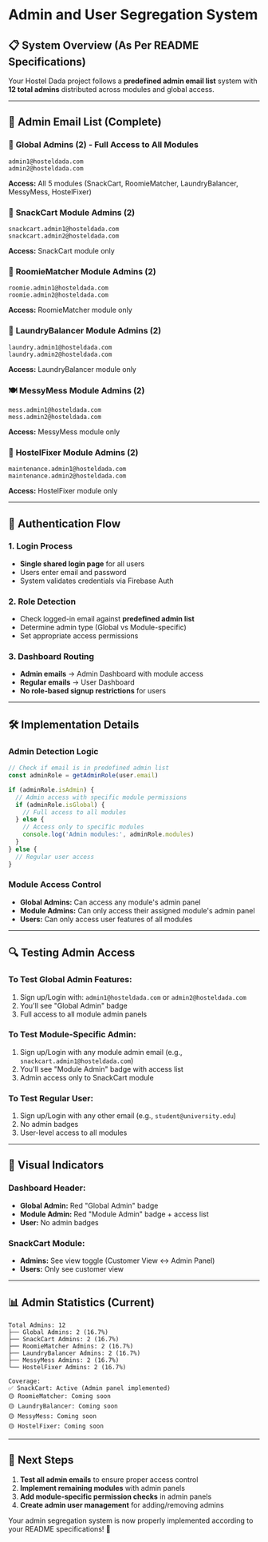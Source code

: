 # Admin and User Segregation System

## 📋 **System Overview (As Per README Specifications)**

Your Hostel Dada project follows a **predefined admin email list** system with **12 total admins** distributed across modules and global access.

---

## 🔐 **Admin Email List (Complete)**

### 🌟 **Global Admins (2) - Full Access to All Modules**
```
admin1@hosteldada.com
admin2@hosteldada.com
```
**Access:** All 5 modules (SnackCart, RoomieMatcher, LaundryBalancer, MessyMess, HostelFixer)

### 🛒 **SnackCart Module Admins (2)**
```
snackcart.admin1@hosteldada.com
snackcart.admin2@hosteldada.com
```
**Access:** SnackCart module only

### 👥 **RoomieMatcher Module Admins (2)**
```
roomie.admin1@hosteldada.com
roomie.admin2@hosteldada.com
```
**Access:** RoomieMatcher module only

### 👕 **LaundryBalancer Module Admins (2)**
```
laundry.admin1@hosteldada.com
laundry.admin2@hosteldada.com
```
**Access:** LaundryBalancer module only

### 🍽️ **MessyMess Module Admins (2)**
```
mess.admin1@hosteldada.com
mess.admin2@hosteldada.com
```
**Access:** MessyMess module only

### 🔧 **HostelFixer Module Admins (2)**
```
maintenance.admin1@hosteldada.com
maintenance.admin2@hosteldada.com
```
**Access:** HostelFixer module only

---

## 🎯 **Authentication Flow**

### **1. Login Process**
- **Single shared login page** for all users
- Users enter email and password
- System validates credentials via Firebase Auth

### **2. Role Detection**
- Check logged-in email against **predefined admin list**
- Determine admin type (Global vs Module-specific)
- Set appropriate access permissions

### **3. Dashboard Routing**
- **Admin emails** → Admin Dashboard with module access
- **Regular emails** → User Dashboard
- **No role-based signup restrictions** for users

---

## 🛠️ **Implementation Details**

### **Admin Detection Logic**
```typescript
// Check if email is in predefined admin list
const adminRole = getAdminRole(user.email)

if (adminRole.isAdmin) {
  // Admin access with specific module permissions
  if (adminRole.isGlobal) {
    // Full access to all modules
  } else {
    // Access only to specific modules
    console.log('Admin modules:', adminRole.modules)
  }
} else {
  // Regular user access
}
```

### **Module Access Control**
- **Global Admins:** Can access any module's admin panel
- **Module Admins:** Can only access their assigned module's admin panel
- **Users:** Can only access user features of all modules

---

## 🔍 **Testing Admin Access**

### **To Test Global Admin Features:**
1. Sign up/Login with: `admin1@hosteldada.com` or `admin2@hosteldada.com`
2. You'll see "Global Admin" badge
3. Full access to all module admin panels

### **To Test Module-Specific Admin:**
1. Sign up/Login with any module admin email (e.g., `snackcart.admin1@hosteldada.com`)
2. You'll see "Module Admin" badge with access list
3. Admin access only to SnackCart module

### **To Test Regular User:**
1. Sign up/Login with any other email (e.g., `student@university.edu`)
2. No admin badges
3. User-level access to all modules

---

## 🎨 **Visual Indicators**

### **Dashboard Header:**
- **Global Admin:** Red "Global Admin" badge
- **Module Admin:** Red "Module Admin" badge + access list
- **User:** No admin badges

### **SnackCart Module:**
- **Admins:** See view toggle (Customer View ↔ Admin Panel)
- **Users:** Only see customer view

---

## 📊 **Admin Statistics (Current)**

```
Total Admins: 12
├── Global Admins: 2 (16.7%)
├── SnackCart Admins: 2 (16.7%)
├── RoomieMatcher Admins: 2 (16.7%)
├── LaundryBalancer Admins: 2 (16.7%)
├── MessyMess Admins: 2 (16.7%)
└── HostelFixer Admins: 2 (16.7%)

Coverage:
✅ SnackCart: Active (Admin panel implemented)
🟡 RoomieMatcher: Coming soon
🟡 LaundryBalancer: Coming soon
🟡 MessyMess: Coming soon
🟡 HostelFixer: Coming soon
```

---

## 🚀 **Next Steps**

1. **Test all admin emails** to ensure proper access control
2. **Implement remaining modules** with admin panels
3. **Add module-specific permission checks** in admin panels
4. **Create admin user management** for adding/removing admins

Your admin segregation system is now properly implemented according to your README specifications! 🎉
